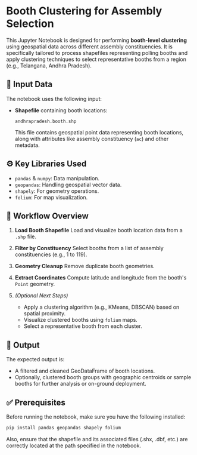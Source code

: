 # Booth Clustering for Assembly Selection

This Jupyter Notebook is designed for performing **booth-level clustering** using geospatial data across different assembly constituencies. It is specifically tailored to process shapefiles representing polling booths and apply clustering techniques to select representative booths from a region (e.g., Telangana, Andhra Pradesh).

## 📁 Input Data

The notebook uses the following input:

* **Shapefile** containing booth locations:

  ```
  andhrapradesh.booth.shp
  ```

  This file contains geospatial point data representing booth locations, along with attributes like assembly constituency (`ac`) and other metadata.

## ⚙️ Key Libraries Used

* `pandas` & `numpy`: Data manipulation.
* `geopandas`: Handling geospatial vector data.
* `shapely`: For geometry operations.
* `folium`: For map visualization.

## 🚦 Workflow Overview

1. **Load Booth Shapefile**
   Load and visualize booth location data from a `.shp` file.

2. **Filter by Constituency**
   Select booths from a list of assembly constituencies (e.g., 1 to 119).

3. **Geometry Cleanup**
   Remove duplicate booth geometries.

4. **Extract Coordinates**
   Compute latitude and longitude from the booth's `Point` geometry.

5. *(Optional Next Steps)*
   * Apply a clustering algorithm (e.g., KMeans, DBSCAN) based on spatial proximity.
   * Visualize clustered booths using `folium` maps.
   * Select a representative booth from each cluster.

## 📌 Output

The expected output is:

* A filtered and cleaned GeoDataFrame of booth locations.
* Optionally, clustered booth groups with geographic centroids or sample booths for further analysis or on-ground deployment.

## ✅ Prerequisites

Before running the notebook, make sure you have the following installed:

```bash
pip install pandas geopandas shapely folium
```

Also, ensure that the shapefile and its associated files (.shx, .dbf, etc.) are correctly located at the path specified in the notebook.
